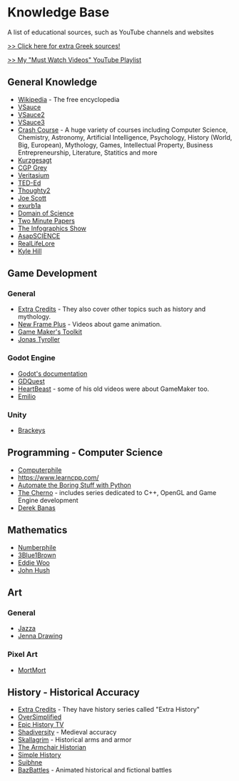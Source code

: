 # Knowledge Base
A list of educational sources, such as YouTube channels and websites

[>> Click here for extra Greek sources!](https://github.com/OverloadedOrama/KnowledgeBase/blob/master/GreekSources.md)

[>> My "Must Watch Videos" YouTube Playlist](https://www.youtube.com/playlist?list=PL-xVVvo0UaT97wAE-bc9NgAC7UZplVEHK)

## General Knowledge
- [Wikipedia](https://en.wikipedia.org/wiki/Main_Page) - The free encyclopedia
- [VSauce](https://www.youtube.com/c/vsauce1)
- [VSauce2](https://www.youtube.com/c/Vsauce2)
- [VSauce3](https://www.youtube.com/c/Vsauce3)
- [Crash Course](https://www.youtube.com/user/crashcourse) - A huge variety of courses including Computer Science, Chemistry, Astronomy, Artificial Intelligence, Psychology, History (World, Big, European), Mythology, Games, Intellectual Property, Business Entrepreneurship, Literature, Statitics and more
- [Kurzgesagt](https://www.youtube.com/user/Kurzgesagt)
- [CGP Grey](https://www.youtube.com/user/CGPGrey)
- [Veritasium](https://www.youtube.com/c/veritasium)
- [TED-Ed](https://www.youtube.com/user/TEDEducation)
- [Thoughty2](https://www.youtube.com/user/Thoughty2)
- [Joe Scott](https://www.youtube.com/user/jnightandday)
- [exurb1a](https://www.youtube.com/user/willunicycleforfood)
- [Domain of Science](https://www.youtube.com/c/DomainofScience)
- [Two Minute Papers](https://www.youtube.com/c/K%C3%A1rolyZsolnai)
- [The Infographics Show](https://www.youtube.com/user/TheInfographicsShow)
- [AsapSCIENCE](https://www.youtube.com/user/AsapSCIENCE)
- [RealLifeLore](https://www.youtube.com/c/RealLifeLore)
- [Kyle Hill](https://www.youtube.com/c/KyleHillScience)


## Game Development
### General
- [Extra Credits](https://www.youtube.com/user/ExtraCreditz) - They also cover other topics such as history and mythology.
- [New Frame Plus](https://www.youtube.com/channel/UCxO_ya-RmAXCXJCU54AxYFw) - Videos about game animation.
- [Game Maker's Toolkit](https://www.youtube.com/user/McBacon1337)
- [Jonas Tyroller](https://www.youtube.com/channel/UC_p_9arduPuxM8DHTGIuSOg)

### Godot Engine
- [Godot's documentation](https://docs.godotengine.org/en/stable/)
- [GDQuest](https://www.youtube.com/channel/UCxboW7x0jZqFdvMdCFKTMsQ)
- [HeartBeast](https://www.youtube.com/user/uheartbeast) - some of his old videos were about GameMaker too.
- [Emilio](https://www.youtube.com/channel/UC9DR22-qohBDtZ74R3FxOZg)

### Unity
- [Brackeys](https://www.youtube.com/user/Brackeys)


## Programming - Computer Science
- [Computerphile](https://www.youtube.com/user/Computerphile)
- https://www.learncpp.com/
- [Automate the Boring Stuff with Python](https://automatetheboringstuff.com/)
- [The Cherno](https://www.youtube.com/user/TheChernoProject) - includes series dedicated to C++, OpenGL and Game Engine development
- [Derek Banas](https://www.youtube.com/user/derekbanas)

## Mathematics
- [Numberphile](https://www.youtube.com/user/numberphile)
- [3Blue1Brown](https://www.youtube.com/c/3blue1brown)
- [Eddie Woo](https://www.youtube.com/user/misterwootube)
- [John Hush](https://www.youtube.com/user/mrjohnhush)

## Art
### General
- [Jazza](https://www.youtube.com/user/DrawWithJazza)
- [Jenna Drawing](https://www.youtube.com/user/JennaDrawing)

### Pixel Art
- [MortMort](https://www.youtube.com/user/atMNRArt)

## History - Historical Accuracy
- [Extra Credits](https://www.youtube.com/user/ExtraCreditz) - They have history series called "Extra History"
- [OverSimplified](https://www.youtube.com/user/Webzwithaz)
- [Epic History TV](https://www.youtube.com/channel/UCvPXiKxH-eH9xq-80vpgmKQ)
- [Shadiversity](https://www.youtube.com/user/shadmbrooks) - Medieval accuracy
- [Skallagrim](https://www.youtube.com/user/SkallagrimNilsson) - Historical arms and armor
- [The Armchair Historian](https://www.youtube.com/channel/UCeUJFQ0D9qs6aVNyUt9fkeQ)
- [Simple History](https://www.youtube.com/c/Simplehistory/videos)
- [Suibhne](https://www.youtube.com/c/Suibhne)
- [BazBattles](https://www.youtube.com/c/BazBattles) - Animated historical and fictional battles
